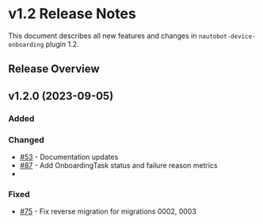 # v1.2 Release Notes

This document describes all new features and changes in `nautobot-device-onboarding` plugin 1.2.


## Release Overview

## v1.2.0 (2023-09-05)

### Added

### Changed
- [#53](https://github.com/nautobot/nautobot-plugin-device-onboarding/pull/53) - Documentation updates
- [#87](https://github.com/nautobot/nautobot-plugin-device-onboarding/pull/87) - Add OnboardingTask status and failure reason metrics
- 

### Fixed
- [#75](https://github.com/nautobot/nautobot-plugin-device-onboarding/pull/75) - Fix reverse migration for migrations 0002, 0003
